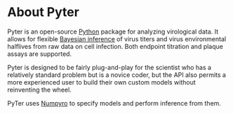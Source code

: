 # About Pyter

Pyter is an open-source [Python](https://www.python.org/) package for analyzing virological data. It allows for flexible [Bayesian inference](https://xcelab.net/rm/statistical-rethinking/) of virus titers and virus environmental halflives from raw data on cell infection. Both endpoint titration and plaque assays are supported.


Pyter is designed to be fairly plug-and-play for the scientist who has a relatively standard problem but is a novice coder, but the API also permits a more experienced user to build their own custom models without reinventing the wheel.

PyTer uses [Numpyro](https://pyro.ai/numpyro/) to specify models and perform inference from them.
